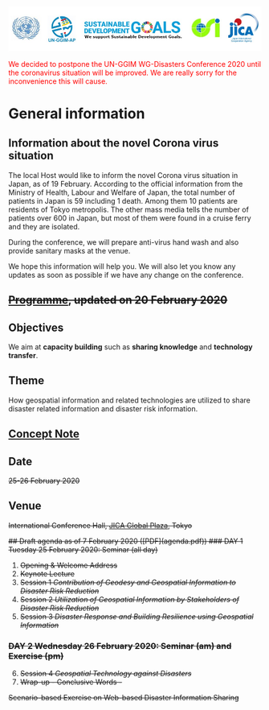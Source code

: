 ![banner](banner.jpg)

<font color="#ff0000">We decided to postpone the UN-GGIM WG-Disasters Conference 2020 until the coronavirus situation will be improved. We are really sorry for the inconvenience this will cause.</font>

# General information

## Information about the novel Corona virus situation
The local Host would like to inform the novel Corona virus situation in Japan, as of 19 February. According to the official information from the Ministry of Health, Labour and Welfare of Japan, the total number of patients in Japan is 59 including 1 death. Among them 10 patients are residents of Tokyo metropolis. The other mass media tells the number of patients over 600 in Japan, but most of them were found in a cruise ferry and they are isolated.

During the conference, we will prepare anti-virus hand wash and also provide sanitary masks at the venue. 

We hope this information will help you. We will also let you know any updates as soon as possible if we have any change on the conference.

## <strike>[Programme](programme.pdf), updated on 20 February 2020</strike>

## Objectives

We aim at **capacity building** such as **sharing knowledge** and **technology transfer**.

## Theme

How geospatial information and related technologies are utilized to share disaster related information and disaster risk information.

## [Concept Note](concept_note.md)

## Date

<strike>25-26 February 2020</strike>

## Venue

<strike>International Conference Hall, [JICA Global Plaza](access.pdf), Tokyo</strike>

<strike>
## Draft agenda as of 7 February 2020 ([PDF](agenda.pdf))
### DAY 1 Tuesday 25 February 2020: Seminar (all day)

1. Opening & Welcome Address
2. Keynote Lecture
3. Session 1 *Contribution of Geodesy and Geospatial Information to Disaster Risk Reduction*
4. Session 2 *Utilization of Geospatial Information by Stakeholders of Disaster Risk Reduction*
5. Session 3 *Disaster Response and Building Resilience using Geospatial Information*

### DAY 2 Wednesday 26 February 2020: Seminar (am) and Exercise (pm)

<ol start='6'>
 <li>Session 4 <i>Geospatial Technology against Disasters</i></li>
 <li>Wrap-up - Conclusive Words -</li>
</ol>

Scenario-based Exercise on Web-based Disaster Information Sharing
</strike>
